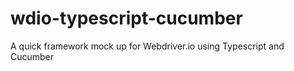 # wdio-typescript-cucumber
A quick framework mock up for Webdriver.io using Typescript and Cucumber
